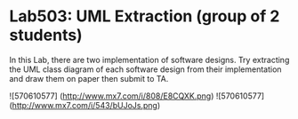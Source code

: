 ﻿# Lab503: UML Extraction (group of 2 students)

In this Lab, there are two implementation of software designs.
Try extracting the UML class diagram of each software design 
from their implementation and draw them on paper then submit to TA.

![570610577] (http://www.mx7.com/i/808/E8CQXK.png)
![570610577] (http://www.mx7.com/i/543/bUJoJs.png)
